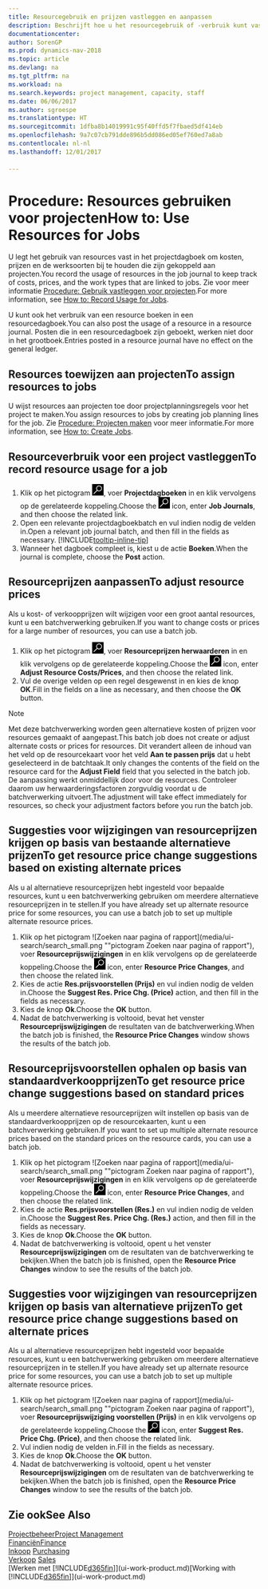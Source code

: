 ```yaml
---
title: Resourcegebruik en prijzen vastleggen en aanpassen
description: Beschrijft hoe u het resourcegebruik of -verbruik kunt vastleggen dat is gekoppeld aan een project, om kosten, prijzen en werksoorten bij te houden en te beheren.
documentationcenter: 
author: SorenGP
ms.prod: dynamics-nav-2018
ms.topic: article
ms.devlang: na
ms.tgt_pltfrm: na
ms.workload: na
ms.search.keywords: project management, capacity, staff
ms.date: 06/06/2017
ms.author: sgroespe
ms.translationtype: HT
ms.sourcegitcommit: 1dfba8b14019991c95f40ffd5f7fbaed5df414eb
ms.openlocfilehash: 9a7c07cb791dde896b5dd086ed05ef760ed7a8ab
ms.contentlocale: nl-nl
ms.lasthandoff: 12/01/2017

---
```

# <a name="how-to-use-resources-for-jobs"></a><span data-ttu-id="db38b-103">Procedure: Resources gebruiken voor projecten</span><span class="sxs-lookup"><span data-stu-id="db38b-103">How to: Use Resources for Jobs</span></span>
<span data-ttu-id="db38b-104">U legt het gebruik van resources vast in het projectdagboek om kosten, prijzen en de werksoorten bij te houden die zijn gekoppeld aan projecten.</span><span class="sxs-lookup"><span data-stu-id="db38b-104">You record the usage of resources in the job journal to keep track of costs, prices, and the work types that are linked to jobs.</span></span> <span data-ttu-id="db38b-105">Zie voor meer informatie [Procedure: Gebruik vastleggen voor projecten](projects-how-record-job-usage.md).</span><span class="sxs-lookup"><span data-stu-id="db38b-105">For more information, see [How to: Record Usage for Jobs](projects-how-record-job-usage.md).</span></span>

<span data-ttu-id="db38b-106">U kunt ook het verbruik van een resource boeken in een resourcedagboek.</span><span class="sxs-lookup"><span data-stu-id="db38b-106">You can also post the usage of a resource in a resource journal.</span></span> <span data-ttu-id="db38b-107">Posten die in een resourcedagboek zijn geboekt, werken niet door in het grootboek.</span><span class="sxs-lookup"><span data-stu-id="db38b-107">Entries posted in a resource journal have no effect on the general ledger.</span></span>

## <a name="to-assign-resources-to-jobs"></a><span data-ttu-id="db38b-108">Resources toewijzen aan projecten</span><span class="sxs-lookup"><span data-stu-id="db38b-108">To assign resources to jobs</span></span>
<span data-ttu-id="db38b-109">U wijst resources aan projecten toe door projectplanningsregels voor het project te maken.</span><span class="sxs-lookup"><span data-stu-id="db38b-109">You assign resources to jobs by creating job planning lines for the job.</span></span> <span data-ttu-id="db38b-110">Zie [Procedure: Projecten maken](projects-how-create-jobs.md) voor meer informatie.</span><span class="sxs-lookup"><span data-stu-id="db38b-110">For more information, see [How to: Create Jobs](projects-how-create-jobs.md).</span></span>

## <a name="to-record-resource-usage-for-a-job"></a><span data-ttu-id="db38b-111">Resourceverbruik voor een project vastleggen</span><span class="sxs-lookup"><span data-stu-id="db38b-111">To record resource usage for a job</span></span>
1. <span data-ttu-id="db38b-112">Klik op het pictogram ![Zoeken naar pagina of rapport](media/ui-search/search_small.png "pictogram Zoeken naar pagina of rapport"), voer **Projectdagboeken** in en klik vervolgens op de gerelateerde koppeling.</span><span class="sxs-lookup"><span data-stu-id="db38b-112">Choose the ![Search for Page or Report](media/ui-search/search_small.png "Search for Page or Report icon") icon, enter **Job Journals**, and then choose the related link.</span></span>
2. <span data-ttu-id="db38b-113">Open een relevante projectdagboekbatch en vul indien nodig de velden in.</span><span class="sxs-lookup"><span data-stu-id="db38b-113">Open a relevant job journal batch, and then fill in the fields as necessary.</span></span> [!INCLUDE[tooltip-inline-tip](includes/tooltip-inline-tip_md.md)]
3. <span data-ttu-id="db38b-114">Wanneer het dagboek compleet is, kiest u de actie **Boeken**.</span><span class="sxs-lookup"><span data-stu-id="db38b-114">When the journal is complete, choose the **Post** action.</span></span>

## <a name="to-adjust-resource-prices"></a><span data-ttu-id="db38b-115">Resourceprijzen aanpassen</span><span class="sxs-lookup"><span data-stu-id="db38b-115">To adjust resource prices</span></span>
<span data-ttu-id="db38b-116">Als u kost- of verkoopprijzen wilt wijzigen voor een groot aantal resources, kunt u een batchverwerking gebruiken.</span><span class="sxs-lookup"><span data-stu-id="db38b-116">If you want to change costs or prices for a large number of resources, you can use a batch job.</span></span>  

1. <span data-ttu-id="db38b-117">Klik op het pictogram ![Zoeken naar pagina of rapport](media/ui-search/search_small.png "pictogram Zoeken naar pagina of rapport"), voer **Resourceprijzen herwaarderen** in en klik vervolgens op de gerelateerde koppeling.</span><span class="sxs-lookup"><span data-stu-id="db38b-117">Choose the ![Search for Page or Report](media/ui-search/search_small.png "Search for Page or Report icon") icon, enter **Adjust Resource Costs/Prices**, and then choose the related link.</span></span>
2. <span data-ttu-id="db38b-118">Vul de overige velden op een regel desgewenst in en kies de knop **OK**.</span><span class="sxs-lookup"><span data-stu-id="db38b-118">Fill in the fields on a line as necessary, and then choose the **OK** button.</span></span>

> [!NOTE]  
>   <span data-ttu-id="db38b-119">Met deze batchverwerking worden geen alternatieve kosten of prijzen voor resources gemaakt of aangepast.</span><span class="sxs-lookup"><span data-stu-id="db38b-119">This batch job does not create or adjust alternate costs or prices for resources.</span></span> <span data-ttu-id="db38b-120">Dit verandert alleen de inhoud van het veld op de resourcekaart voor het veld **Aan te passen prijs** dat u hebt geselecteerd in de batchtaak.</span><span class="sxs-lookup"><span data-stu-id="db38b-120">It only changes the contents of the field on the resource card for the **Adjust Field** field that you selected in the batch job.</span></span> <span data-ttu-id="db38b-121">De aanpassing werkt onmiddellijk door voor de resources. Controleer daarom uw herwaarderingsfactoren zorgvuldig voordat u de batchverwerking uitvoert.</span><span class="sxs-lookup"><span data-stu-id="db38b-121">The adjustment will take effect immediately for resources, so check your adjustment factors before you run the batch job.</span></span>

## <a name="to-get-resource-price-change-suggestions-based-on-existing-alternate-prices"></a><span data-ttu-id="db38b-122">Suggesties voor wijzigingen van resourceprijzen krijgen op basis van bestaande alternatieve prijzen</span><span class="sxs-lookup"><span data-stu-id="db38b-122">To get resource price change suggestions based on existing alternate prices</span></span>
<span data-ttu-id="db38b-123">Als u al alternatieve resourceprijzen hebt ingesteld voor bepaalde resources, kunt u een batchverwerking gebruiken om meerdere alternatieve resourceprijzen in te stellen.</span><span class="sxs-lookup"><span data-stu-id="db38b-123">If you have already set up alternate resource price for some resources, you can use a batch job to set up multiple alternate resource prices.</span></span>

1. <span data-ttu-id="db38b-124">Klik op het pictogram ![Zoeken naar pagina of rapport](media/ui-search/search_small.png ""pictogram Zoeken naar pagina of rapport"), voer **Resourceprijswijzigingen** in en klik vervolgens op de gerelateerde koppeling.</span><span class="sxs-lookup"><span data-stu-id="db38b-124">Choose the ![Search for Page or Report](media/ui-search/search_small.png "Search for Page or Report icon") icon, enter **Resource Price Changes**, and then choose the related link.</span></span>
2. <span data-ttu-id="db38b-125">Kies de actie **Res.prijsvoorstellen (Prijs)** en vul indien nodig de velden in.</span><span class="sxs-lookup"><span data-stu-id="db38b-125">Choose the **Suggest Res. Price Chg. (Price)** action, and then fill in the fields as necessary.</span></span>
3. <span data-ttu-id="db38b-126">Kies de knop **Ok**.</span><span class="sxs-lookup"><span data-stu-id="db38b-126">Choose the **OK** button.</span></span>  
4. <span data-ttu-id="db38b-127">Nadat de batchverwerking is voltooid, bevat het venster **Resourceprijswijzigingen** de resultaten van de batchverwerking.</span><span class="sxs-lookup"><span data-stu-id="db38b-127">When the batch job is finished, the **Resource Price Changes** window shows the results of the batch job.</span></span>

## <a name="to-get-resource-price-change-suggestions-based-on-standard-prices"></a><span data-ttu-id="db38b-128">Resourceprijsvoorstellen ophalen op basis van standaardverkoopprijzen</span><span class="sxs-lookup"><span data-stu-id="db38b-128">To get resource price change suggestions based on standard prices</span></span>
<span data-ttu-id="db38b-129">Als u meerdere alternatieve resourceprijzen wilt instellen op basis van de standaardverkoopprijzen op de resourcekaarten, kunt u een batchverwerking gebruiken.</span><span class="sxs-lookup"><span data-stu-id="db38b-129">If you want to set up multiple alternate resource prices based on the standard prices on the resource cards, you can use a batch job.</span></span>  

1. <span data-ttu-id="db38b-130">Klik op het pictogram ![Zoeken naar pagina of rapport](media/ui-search/search_small.png ""pictogram Zoeken naar pagina of rapport"), voer **Resourceprijswijzigingen** in en klik vervolgens op de gerelateerde koppeling.</span><span class="sxs-lookup"><span data-stu-id="db38b-130">Choose the ![Search for Page or Report](media/ui-search/search_small.png "Search for Page or Report icon") icon, enter **Resource Price Changes**, and then choose the related link.</span></span>
2. <span data-ttu-id="db38b-131">Kies de actie **Res.prijsvoorstellen (Res.)** en vul indien nodig de velden in.</span><span class="sxs-lookup"><span data-stu-id="db38b-131">Choose the **Suggest Res. Price Chg. (Res.)** action, and then fill in the fields as necessary.</span></span>  
3. <span data-ttu-id="db38b-132">Kies de knop **Ok**.</span><span class="sxs-lookup"><span data-stu-id="db38b-132">Choose the **OK** button.</span></span>  
4. <span data-ttu-id="db38b-133">Nadat de batchverwerking is voltooid, opent u het venster **Resourceprijswijzigingen** om de resultaten van de batchverwerking te bekijken.</span><span class="sxs-lookup"><span data-stu-id="db38b-133">When the batch job is finished, open the **Resource Price Changes** window to see the results of the batch job.</span></span>

## <a name="to-get-resource-price-change-suggestions-based-on-alternate-prices"></a><span data-ttu-id="db38b-134">Suggesties voor wijzigingen van resourceprijzen krijgen op basis van alternatieve prijzen</span><span class="sxs-lookup"><span data-stu-id="db38b-134">To get resource price change suggestions based on alternate prices</span></span>
<span data-ttu-id="db38b-135">Als u al alternatieve resourceprijzen hebt ingesteld voor bepaalde resources, kunt u een batchverwerking gebruiken om meerdere alternatieve resourceprijzen in te stellen.</span><span class="sxs-lookup"><span data-stu-id="db38b-135">If you have already set up alternate resource price for some resources, you can use a batch job to set up multiple alternate resource prices.</span></span>

1. <span data-ttu-id="db38b-136">Klik op het pictogram ![Zoeken naar pagina of rapport](media/ui-search/search_small.png ""pictogram Zoeken naar pagina of rapport"), voer **Resourceprijswijziging voorstellen (Prijs)** in en klik vervolgens op de gerelateerde koppeling.</span><span class="sxs-lookup"><span data-stu-id="db38b-136">Choose the ![Search for Page or Report](media/ui-search/search_small.png "Search for Page or Report icon") icon, enter **Suggest Res. Price Chg. (Price)**, and then choose the related link.</span></span>  
2. <span data-ttu-id="db38b-137">Vul indien nodig de velden in.</span><span class="sxs-lookup"><span data-stu-id="db38b-137">Fill in the fields as necessary.</span></span>
3. <span data-ttu-id="db38b-138">Kies de knop **Ok**.</span><span class="sxs-lookup"><span data-stu-id="db38b-138">Choose the **OK** button.</span></span>  
4. <span data-ttu-id="db38b-139">Nadat de batchverwerking is voltooid, opent u het venster **Resourceprijswijzigingen** om de resultaten van de batchverwerking te bekijken.</span><span class="sxs-lookup"><span data-stu-id="db38b-139">When the batch job is finished, open the **Resource Price Changes** window to see the results of the batch job.</span></span>

## <a name="see-also"></a><span data-ttu-id="db38b-140">Zie ook</span><span class="sxs-lookup"><span data-stu-id="db38b-140">See Also</span></span>
[<span data-ttu-id="db38b-141">Projectbeheer</span><span class="sxs-lookup"><span data-stu-id="db38b-141">Project Management</span></span>](projects-manage-projects.md)  
[<span data-ttu-id="db38b-142">Financiën</span><span class="sxs-lookup"><span data-stu-id="db38b-142">Finance</span></span>](finance.md)  
<span data-ttu-id="db38b-143">[Inkoop](purchasing-manage-purchasing.md)       </span><span class="sxs-lookup"><span data-stu-id="db38b-143">[Purchasing](purchasing-manage-purchasing.md)       </span></span>  
<span data-ttu-id="db38b-144">[Verkoop](sales-manage-sales.md)   </span><span class="sxs-lookup"><span data-stu-id="db38b-144">[Sales](sales-manage-sales.md)   </span></span>  
<span data-ttu-id="db38b-145">[Werken met [!INCLUDE[d365fin](includes/d365fin_md.md)]](ui-work-product.md)</span><span class="sxs-lookup"><span data-stu-id="db38b-145">[Working with [!INCLUDE[d365fin](includes/d365fin_md.md)]](ui-work-product.md)</span></span>  

